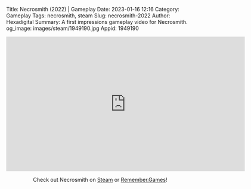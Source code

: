 Title: Necrosmith (2022) | Gameplay
Date: 2023-01-16 12:16
Category: Gameplay
Tags: necrosmith, steam
Slug: necrosmith-2022
Author: Hexadigital
Summary: A first impressions gameplay video for Necrosmith.
og_image: images/steam/1949190.jpg
Appid: 1949190

<center><iframe src="https://www.youtube.com/embed/4R1y1zlCMPw?feature=oembed" allow="accelerometer; autoplay; encrypted-media; gyroscope; picture-in-picture" width="640" height="360" frameborder="0"></iframe>

Check out Necrosmith on [Steam](https://store.steampowered.com/app/1949190/?curator_clanid=34633900) or [Remember.Games](https://remember.games/game/6189/necrosmith/)!</center>